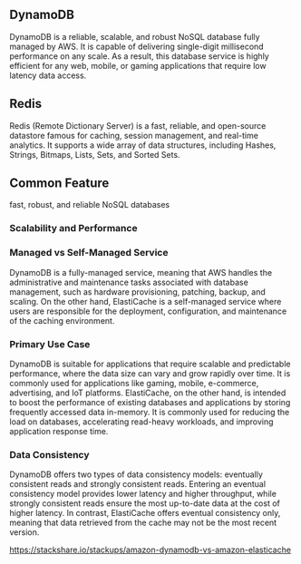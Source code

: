 
## DynamoDB
DynamoDB is a reliable, scalable, and robust NoSQL database fully managed by AWS. It is capable of delivering single-digit millisecond performance on any scale. As a result, this database service is highly efficient for any web, mobile, or gaming applications that require low latency data access.

## Redis
Redis (Remote Dictionary Server) is a fast, reliable, and open-source datastore famous for caching, session management, and real-time analytics. It supports a wide array of data structures, including Hashes, Strings, Bitmaps, Lists, Sets, and Sorted Sets.

## Common Feature

fast, robust, and reliable NoSQL databases

### **Scalability and Performance**

### **Managed vs Self-Managed Service**
DynamoDB is a fully-managed service, meaning that AWS handles the administrative and maintenance tasks associated with database management, such as hardware provisioning, patching, backup, and scaling. On the other hand, ElastiCache is a self-managed service where users are responsible for the deployment, configuration, and maintenance of the caching environment.

### **Primary Use Case**
DynamoDB is suitable for applications that require scalable and predictable performance, where the data size can vary and grow rapidly over time. It is commonly used for applications like gaming, mobile, e-commerce, advertising, and IoT platforms. ElastiCache, on the other hand, is intended to boost the performance of existing databases and applications by storing frequently accessed data in-memory. It is commonly used for reducing the load on databases, accelerating read-heavy workloads, and improving application response time.

### **Data Consistency**
DynamoDB offers two types of data consistency models: eventually consistent reads and strongly consistent reads. Entering an eventual consistency model provides lower latency and higher throughput, while strongly consistent reads ensure the most up-to-date data at the cost of higher latency. In contrast, ElastiCache offers eventual consistency only, meaning that data retrieved from the cache may not be the most recent version.


https://stackshare.io/stackups/amazon-dynamodb-vs-amazon-elasticache